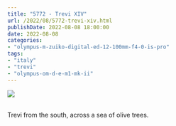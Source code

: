 ```yaml
---
title: "5772 - Trevi XIV"
url: /2022/08/5772-trevi-xiv.html
publishDate: 2022-08-08 18:00:00
date: 2022-08-08
categories:
- "olympus-m-zuiko-digital-ed-12-100mm-f4-0-is-pro"
tags:
- "italy"
- "trevi"
- "olympus-om-d-e-m1-mk-ii"
---
```

<div class="container">
<div class="center"><a target="_blank" href="https://d25zfm9zpd7gm5.cloudfront.net/1200x1200/2019/20190906_135432_lr.jpg"><img class="webfeedsFeaturedVisual" src="https://d25zfm9zpd7gm5.cloudfront.net/0600x0600/2019/20190906_135432_lr.jpg" /></a></div>
</div>
<br />

Trevi from the south, across a sea of olive trees.
